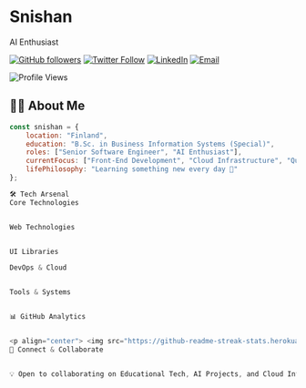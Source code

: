 # Snishan

AI Enthusiast

[![GitHub followers](https://img.shields.io/github/followers/snishan?label=Follow&style=social)](https://github.com/snishan)
[![Twitter Follow](https://img.shields.io/twitter/follow/snishan?style=social)](https://twitter.com/snishan)
[![LinkedIn](https://img.shields.io/badge/-LinkedIn-blue?style=flat&logo=Linkedin&logoColor=white)](https://linkedin.com/in/snishan)
[![Email](https://img.shields.io/badge/-Email-red?style=flat&logo=Gmail&logoColor=white)](mailto:your.email@domain.com)

![Profile Views](https://komarev.com/ghpv/?username=snishan&color=blue)

## 👨‍💻 About Me

```javascript
const snishan = {
    location: "Finland",
    education: "B.Sc. in Business Information Systems (Special)",
    roles: ["Senior Software Engineer", "AI Enthusiast"],
    currentFocus: ["Front-End Development", "Cloud Infrastructure", "Quantum Computing"],
    lifePhilosophy: "Learning something new every day 🚀"
};

🛠 Tech Arsenal
Core Technologies


Web Technologies


UI Libraries

DevOps & Cloud


Tools & Systems


📊 GitHub Analytics


<p align="center"> <img src="https://github-readme-streak-stats.herokuapp.com/?user=snishan&theme=radical" alt="GitHub Streak" /> </p>
🤝 Connect & Collaborate


💡 Open to collaborating on Educational Tech, AI Projects, and Cloud Infrastructure!
